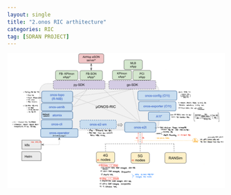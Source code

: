```yaml
---
layout: single
title: "2.onos RIC arthitecture"
categories: RIC
tag: [SDRAN PROJECT]
---
```


<img  src="/assets/posts/sdran/2.png" alt=""/>
